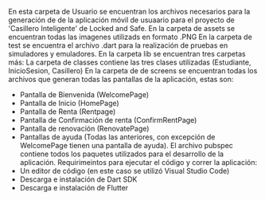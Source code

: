 En esta carpeta de Usuario se encuentran los archivos necesarios para la generación de de la aplicación móvil de usuaario para el proyecto de 'Casillero Inteligente' de Locked and Safe. 
En la carpeta de assets se encuentran todas las imagenes utilizads en formato .PNG
En la carpeta de test se encuentra el archivo .dart para la realización de pruebas en simuladores y emuladores.
En la carpeta lib se encuentran tres carpetas más:
La carpeta de classes contiene las tres clases utilizadas (Estudiante, InicioSesion, Casillero)
En la carpeta de de screens se encuentran todas los archivos que generan todas las pantallas de la aplicación, estas son: 
- Pantalla de Bienvenida (WelcomePage)
- Pantalla de Inicio (HomePage)
- Pantalla de Renta (Rentpage)
- Pantalla de Confirmación de renta (ConfirmRentPage)
- Pantalla de renovación (RenovatePage)
- Pantallas de ayuda (Todas las anteriores, con excepción de WelcomePage tienen una pantalla de ayuda).
El archivo pubspec contiene todos los paquetes utilizados para el desarrollo de la aplicación.
Requirimeintos para ejecutar el código y correr la aplicación:
- Un editor de código (en este caso se utilizó Visual Studio Code)
- Descarga e instalación de Dart SDK
- Descarga e instalación de Flutter
